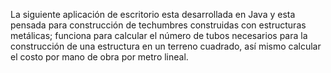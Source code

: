 La siguiente aplicación de escritorio esta desarrollada en Java  y esta pensada para construcción de techumbres construidas con estructuras metálicas; funciona para calcular el número de tubos necesarios para la construcción de una estructura en un terreno cuadrado, así mismo calcular el costo por mano de obra por metro lineal.
